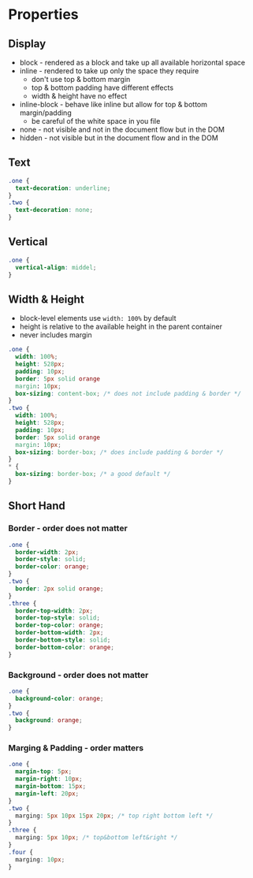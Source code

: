 # Properties

## Display

- block - rendered as a block and take up all available horizontal space
- inline - rendered to take up only the space they require
  - don't use top & bottom margin
  - top & bottom padding have different effects
  - width & height have no effect
- inline-block - behave like inline but allow for top & bottom margin/padding
  - be careful of the white space in you file
- none - not visible and not in the document flow but in the DOM
- hidden - not visible but in the document flow and in the DOM

## Text

```css
.one {
  text-decoration: underline;
}
.two {
  text-decoration: none;
}
```

## Vertical

```css
.one {
  vertical-align: middel;
}
```

## Width & Height

- block-level elements use `width: 100%` by default
- height is relative to the available height in the parent container
- never includes margin

```css
.one {
  width: 100%;
  height: 528px;
  padding: 10px;
  border: 5px solid orange
  margin: 10px;
  box-sizing: content-box; /* does not include padding & border */
}
.two {
  width: 100%;
  height: 528px;
  padding: 10px;
  border: 5px solid orange
  margin: 10px;
  box-sizing: border-box; /* does include padding & border */
}
* {
  box-sizing: border-box; /* a good default */
}
```

## Short Hand

### Border - order does not matter

```css
.one {
  border-width: 2px;
  border-style: solid;
  border-color: orange;
}
.two {
  border: 2px solid orange;
}
.three {
  border-top-width: 2px;
  border-top-style: solid;
  border-top-color: orange;
  border-bottom-width: 2px;
  border-bottom-style: solid;
  border-bottom-color: orange;
}
```

### Background - order does not matter

```css
.one {
  background-color: orange;
}
.two {
  background: orange;
}
```

### Marging & Padding - order matters

```css
.one {
  margin-top: 5px;
  margin-right: 10px;
  margin-bottom: 15px;
  margin-left: 20px;
}
.two {
  marging: 5px 10px 15px 20px; /* top right bottom left */
}
.three {
  marging: 5px 10px; /* top&bottom left&right */
}
.four {
  marging: 10px;
}
```
